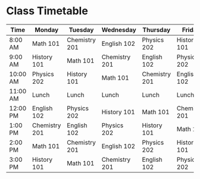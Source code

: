 # Class Timetable

| Time          | Monday         | Tuesday        | Wednesday      | Thursday       | Friday         |
|---------------|----------------|----------------|----------------|----------------|----------------|
| 8:00 AM       | Math 101       | Chemistry 201  | English 102    | Physics 202    | History 101    |
| 9:00 AM       | History 101    | Math 101       | Chemistry 201  | English 102    | Physics 202    |
| 10:00 AM      | Physics 202    | History 101    | Math 101       | Chemistry 201  | English 102    |
| 11:00 AM      | Lunch          | Lunch          | Lunch          | Lunch          | Lunch          |
| 12:00 PM      | English 102    | Physics 202    | History 101    | Math 101       | Chemistry 201  |
| 1:00 PM       | Chemistry 201  | English 102    | Physics 202    | History 101    | Math 101       |
| 2:00 PM       | Math 101       | Chemistry 201  | English 102    | Physics 202    | History 101    |
| 3:00 PM       | History 101    | Math 101       | Chemistry 201  | English 102    | Physics 202    |

